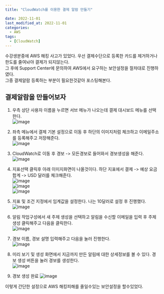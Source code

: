 ```yaml
---
title: "CloudWatch를 이용한 결제 알람 만들기"

date: 2022-11-01
last_modified_at: 2022-11-01
categories: 
  - AWS
tags:
  - [CloudWatch]
---
```

수강생분중에 AWS 해킹 사고가 있었다. 우선 결제수단으로 등록한 카드를 제거하거나 한도를 줄여놔야 결제가 되지않는다.  
그 후에 Support Center에 문의하여 AWS에서 요구하는 보안설정을 절차대로 진행하였다.  
그중 결제알람 등록하는 부분이 필요한것같아 포스팅해본다.  

## 결제알람을 만들어보자

1. 우측 상단 사용자 이름을 누르면 서브 메뉴가 나오는데 결제 대시보드 메뉴를 선택한다.  
  ![image](https://user-images.githubusercontent.com/99777315/199214928-ee5ea808-34f4-4ca9-8814-abee0d1eceab.png)  

2. 좌측 메뉴에서 결제 기본 설정으로 이동 후 하단의 이미지처럼 체크하고 이메일주소를 등록해주고 저장해준다.  
  ![image](https://user-images.githubusercontent.com/99777315/199215265-fc3ba6d9-c33b-45fe-a0fd-e132b804fcb1.png)  

3. CloudWatch로 이동 후 경보 -> 모든경보로 들어와서 경보생성을 해준다.  
  ![image](https://user-images.githubusercontent.com/99777315/199217856-932235f2-a4e0-48e0-9064-e0f46bdfe2c9.png)  

4. 지표선택 클릭후 아래 이미지화면이 나올것이다. 하단 지표에서 결제 -> 예상 요금 합계 -> USD 달러를 체크해준다.  
  ![image](https://user-images.githubusercontent.com/99777315/199218254-e63649ee-af51-4a76-bae7-39cc3248d181.png)  
  ![image](https://user-images.githubusercontent.com/99777315/199218351-e2db05fe-d6c6-497f-a307-9a25e87037a0.png)  
  ![image](https://user-images.githubusercontent.com/99777315/199218417-3ab242ec-edc8-491f-91f9-8dc57fce7aae.png)  

5. 지표 및 조건 지정에서 임계값을 설정한다. 나는 10달러로 설정 후 진행했다.  
  ![image](https://user-images.githubusercontent.com/99777315/199221153-315589e3-10e1-4802-a4be-dab0484172ff.png)  

6. 알림 작업구성에서 새 주제 생성을 선택하고 알림을 수신할 이메일을 입력 후 주제생성 클릭해주고 다음을 클릭한다.  
  ![image](https://user-images.githubusercontent.com/99777315/199221458-85034afc-0cd5-49f3-911b-0904ea2293e8.png)  

7. 경보 이름, 경보 설명 입력해주고 다음을 눌러 진행한다.  
  ![image](https://user-images.githubusercontent.com/99777315/199222177-abbcdb73-e911-4e2a-b288-b840130a9379.png)  

8. 미리 보기 및 생성 화면에서 지금까지 만든 알림에 대한 상세정보를 볼 수 있다. 경보 생성 버튼을 눌러 경보를 생성한다.  
  ![image](https://user-images.githubusercontent.com/99777315/199222631-feb4fced-b475-43b4-9ad5-51063e29abd4.png)  

9. 경보 생성 완료
  ![image](https://user-images.githubusercontent.com/99777315/199223088-408715f2-f889-4fc4-9397-4a096694b436.png)  

이렇게 간단한 설정으로 AWS 해킹피해를 줄일수있는 보안설정을 할수있었다.

